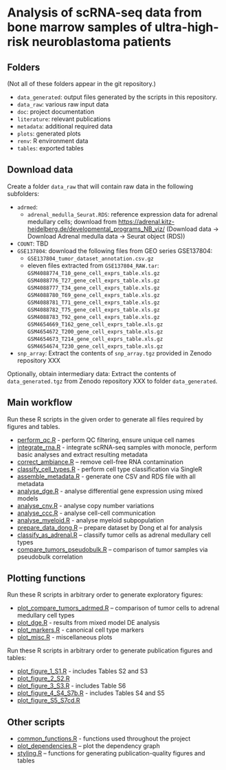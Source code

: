 # Analysis of scRNA-seq data from bone marrow samples of ultra-high-risk neuroblastoma patients

## Folders

(Not all of these folders appear in the git repository.)

- `data_generated`: output files generated by the scripts in this repository.
- `data_raw`: various raw input data
- `doc`: project documentation
- `literature`: relevant publications
- `metadata`: additional required data
- `plots`: generated plots
- `renv`: R environment data
- `tables`: exported tables



## Download data

Create a folder `data_raw` that will contain raw data in the following subfolders:

- `adrmed`:
  - `adrenal_medulla_Seurat.RDS`: reference expression data for adrenal medullary cells; download from https://adrenal.kitz-heidelberg.de/developmental_programs_NB_viz/ (Download data -> Download Adrenal medulla data -> Seurat object (RDS))
- `COUNT`: TBD
- `GSE137804`: download the following files from GEO series GSE137804:
  - `GSE137804_tumor_dataset_annotation.csv.gz`
  - eleven files extracted from `GSE137804_RAW.tar`:
    `GSM4088774_T10_gene_cell_exprs_table.xls.gz`
    `GSM4088776_T27_gene_cell_exprs_table.xls.gz`
    `GSM4088777_T34_gene_cell_exprs_table.xls.gz`
    `GSM4088780_T69_gene_cell_exprs_table.xls.gz`
    `GSM4088781_T71_gene_cell_exprs_table.xls.gz`
    `GSM4088782_T75_gene_cell_exprs_table.xls.gz`
    `GSM4088783_T92_gene_cell_exprs_table.xls.gz`
    `GSM4654669_T162_gene_cell_exprs_table.xls.gz`
    `GSM4654672_T200_gene_cell_exprs_table.xls.gz`
    `GSM4654673_T214_gene_cell_exprs_table.xls.gz`
    `GSM4654674_T230_gene_cell_exprs_table.xls.gz`
- `snp_array`: Extract the contents of `snp_array.tgz` provided in Zenodo repository XXX

Optionally, obtain intermediary data: Extract the contents of `data_generated.tgz` from Zenodo repository XXX to folder `data_generated`.



## Main workflow

Run these R scripts in the given order to generate all files
required by figures and tables.

- [perform_qc.R](perform_qc.R) -
  perform QC filtering, ensure unique cell names
- [integrate_rna.R](integrate_rna.R) -
  integrate scRNA-seq samples with monocle, perform basic analyses
  and extract resulting metadata
- [correct_ambiance.R](correct_ambiance.R) –
  remove cell-free RNA contamination
- [classify_cell_types.R](classify_cell_types.R) -
  perform cell type classification via SingleR
- [assemble_metadata.R](assemble_metadata.R) -
  generate one CSV and RDS file with all metadata
- [analyse_dge.R](analyse_dge.R) -
  analyse differential gene expression using mixed models
- [analyse_cnv.R](analyse_cnv.R) -
  analyse copy number variations
- [analyse_ccc.R](analyse_ccc.R) -
  analyse cell-cell communication
- [analyse_myeloid.R](analyse_myeloid.R) -
  analyse myeloid subpopulation
- [prepare_data_dong.R](prepare_data_dong.R) –
  prepare dataset by Dong et al for analysis
- [classify_as_adrenal.R](classify_as_adrenal.R) –
  classify tumor cells as adrenal medullary cell types
- [compare_tumors_pseudobulk.R](compare_tumors_pseudobulk.R) –
  comparison of tumor samples via pseudobulk correlation

  
  
## Plotting functions

Run these R scripts in arbitrary order to generate exploratory figures:

- [plot_compare_tumors_adrmed.R](plot_compare_tumors_adrmed.R) –
  comparison of tumor cells to adrenal medullary cell types
- [plot_dge.R](plot_dge.R) -
  results from mixed model DE analysis
- [plot_markers.R](plot_markers.R) -
  canonical cell type markers
- [plot_misc.R](plot_misc.R) -
  miscellaneous plots
  

Run these R scripts in arbitrary order to generate publication figures and tables:

- [plot_figure_1_S1.R](plot_figure_1_S1.R) - includes Tables S2 and S3
- [plot_figure_2_S2.R](plot_figure_2_S2.R)
- [plot_figure_3_S3.R](plot_figure_3_S3.R) - includes Table S6
- [plot_figure_4_S4_S7b.R](plot_figure_4_S4_S7b.R) - includes Tables S4 and S5
- [plot_figure_S5_S7cd.R](plot_figure_S5_S7cd.R)



## Other scripts

- [common_functions.R](common_functions.R) -
  functions used throughout the project
- [plot_dependencies.R](plot_dependencies.R) –
  plot the dependency graph
- [styling.R](styling.R) –
  functions for generating publication-quality figures and tables
